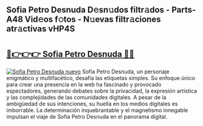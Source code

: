 ## Sofia Petro Desnuda D𝚎sn𝚞dos filtr𝚊dos - Parts-A48 Vid𝚎os f𝚘tos - N𝚞evas filtr𝚊ciones atr𝚊ctivas vHP4S

# <h2><a href="http://mb5r9f1.tromn.icu/?c=Sofia+Petro+Desnuda">🔗👉👉👉 Sofia Petro Desnuda 🔗🔗</a></h2>

[![Sofia Petro Desnuda nuevo](https://i.imgur.com/pEAQMta.gif)](http://mb5r9f1.tromn.icu/?c=Sofia+Petro+Desnuda)
Sofia Petro Desnuda, un personaje enigmático y multifacético, desafía las etiquetas simples. Su enfoque único para crear una presencia en la web ha fascinado y provocado espectadores, generando debates sobre la privacidad, la expresión artística y las complejidades de las comunidades digitales. A pesar de la ambigüedad de sus intenciones, su huella en los medios digitales es imborrable. La determinación inquebrantable y el magnetismo innegable impulsan el viaje de Sofia Petro Desnuda en el panorama digital.
